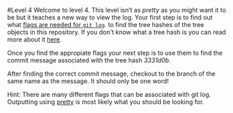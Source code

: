#Level 4
Welcome to level 4.
This level isn’t as *pretty* as you might want it to be but it teaches a new way to view the log.
Your first step is to find out what [flags are needed for ```git log```](http://git-scm.com/docs/git-log).
to find the tree hashes of the tree objects in this repository.
If you don't know what a tree hash is you can read more about it [here](https://git-scm.com/book/en/v2/Git-Internals-Git-Objects).

Once you find the appropiate flags your next step is to use them to find the commit message associated with the tree hash *3331d0b*.

After finding the correct commit message, checkout to the branch of the same name as the message.
It should only be one word!

Hint: There are many different flags that can be associated with git log. Outputting using [pretty](https://git-scm.com/book/en/v2/Git-Basics-Viewing-the-Commit-History) is most likely what you should be looking for.
